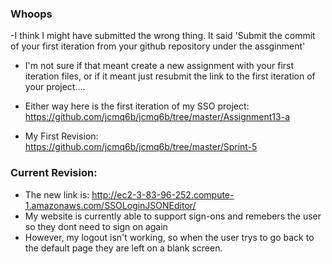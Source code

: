 ### Whoops
-I think I might have submitted the wrong thing. It said 'Submit the commit of your first iteration from your github repository under the assginment'
- I'm not sure if that meant create a new assignment with your first iteration files, or if it meant just resubmit the link to the first iteration of your project....

- Either way here is the first iteration of my SSO project: https://github.com/jcmq6b/jcmq6b/tree/master/Assignment13-a
- My First Revision: https://github.com/jcmq6b/jcmq6b/tree/master/Sprint-5

### Current Revision:
- The new link is: http://ec2-3-83-96-252.compute-1.amazonaws.com/SSOLoginJSONEditor/
- My website is currently able to support sign-ons and remebers the user so they dont need to sign on again
- However, my logout isn't working, so when the user trys to go back to the default page they are left on a blank screen.
